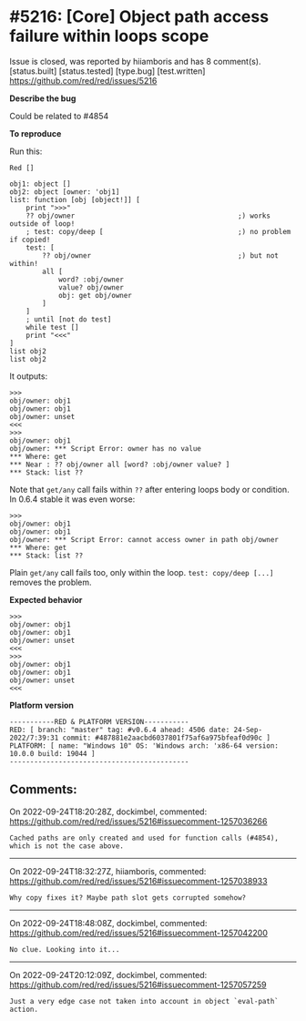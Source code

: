 
#5216: [Core] Object path access failure within loops scope
================================================================================
Issue is closed, was reported by hiiamboris and has 8 comment(s).
[status.built] [status.tested] [type.bug] [test.written]
<https://github.com/red/red/issues/5216>

**Describe the bug**

Could be related to #4854 

**To reproduce**

Run this:
```
Red []

obj1: object []
obj2: object [owner: 'obj1]
list: function [obj [object!]] [
	print ">>>"
	?? obj/owner										;) works outside of loop!
	; test: copy/deep [									;) no problem if copied!
	test: [
		?? obj/owner									;) but not within!
		all [
			word? :obj/owner
			value? obj/owner
			obj: get obj/owner
		]
	]
	; until [not do test]
	while test []
	print "<<<"
]
list obj2
list obj2
```
It outputs:
```
>>>
obj/owner: obj1
obj/owner: obj1
obj/owner: unset
<<<
>>>
obj/owner: obj1
obj/owner: *** Script Error: owner has no value
*** Where: get
*** Near : ?? obj/owner all [word? :obj/owner value? ]
*** Stack: list ??
```
Note that `get/any` call fails within `??` after entering loops body or condition.
In 0.6.4 stable it was even worse:
```
>>>
obj/owner: obj1
obj/owner: obj1
obj/owner: *** Script Error: cannot access owner in path obj/owner
*** Where: get
*** Stack: list ??
```
Plain `get/any` call fails too, only within the loop.
`test: copy/deep [...]` removes the problem.

**Expected behavior**

```
>>>
obj/owner: obj1
obj/owner: obj1
obj/owner: unset
<<<
>>>
obj/owner: obj1
obj/owner: obj1
obj/owner: unset
<<<
```

**Platform version**

```
-----------RED & PLATFORM VERSION----------- 
RED: [ branch: "master" tag: #v0.6.4 ahead: 4506 date: 24-Sep-2022/7:39:31 commit: #487881e2aacbd6037801f75af6a975bfeaf0d90c ]
PLATFORM: [ name: "Windows 10" OS: 'Windows arch: 'x86-64 version: 10.0.0 build: 19044 ]
--------------------------------------------
```


Comments:
--------------------------------------------------------------------------------

On 2022-09-24T18:20:28Z, dockimbel, commented:
<https://github.com/red/red/issues/5216#issuecomment-1257036266>

    Cached paths are only created and used for function calls (#4854), which is not the case above.
    

--------------------------------------------------------------------------------

On 2022-09-24T18:32:27Z, hiiamboris, commented:
<https://github.com/red/red/issues/5216#issuecomment-1257038933>

    Why copy fixes it? Maybe path slot gets corrupted somehow?

--------------------------------------------------------------------------------

On 2022-09-24T18:48:08Z, dockimbel, commented:
<https://github.com/red/red/issues/5216#issuecomment-1257042200>

    No clue. Looking into it...

--------------------------------------------------------------------------------

On 2022-09-24T20:12:09Z, dockimbel, commented:
<https://github.com/red/red/issues/5216#issuecomment-1257057259>

    Just a very edge case not taken into account in object `eval-path` action.

